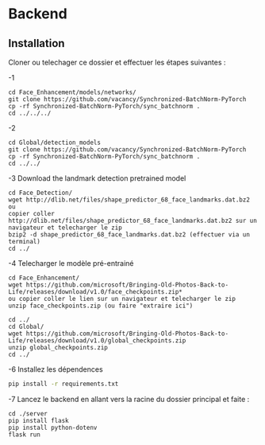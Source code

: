 # Backend 

## Installation

Cloner ou telechager ce dossier et effectuer les étapes suivantes : 
 
-1 
```
cd Face_Enhancement/models/networks/
git clone https://github.com/vacancy/Synchronized-BatchNorm-PyTorch
cp -rf Synchronized-BatchNorm-PyTorch/sync_batchnorm .
cd ../../../
```

-2
```
cd Global/detection_models
git clone https://github.com/vacancy/Synchronized-BatchNorm-PyTorch
cp -rf Synchronized-BatchNorm-PyTorch/sync_batchnorm .
cd ../../
```

-3
Download the landmark detection pretrained model

```
cd Face_Detection/
wget http://dlib.net/files/shape_predictor_68_face_landmarks.dat.bz2 
ou
copier coller http://dlib.net/files/shape_predictor_68_face_landmarks.dat.bz2 sur un navigateur et telecharger le zip
bzip2 -d shape_predictor_68_face_landmarks.dat.bz2 (effectuer via un terminal)
cd ../
```
-4
Telecharger le modèle pré-entrainé 
```
cd Face_Enhancement/
wget https://github.com/microsoft/Bringing-Old-Photos-Back-to-Life/releases/download/v1.0/face_checkpoints.zip*
ou copier coller le lien sur un navigateur et telecharger le zip
unzip face_checkpoints.zip (ou faire "extraire ici")

cd ../
cd Global/
wget https://github.com/microsoft/Bringing-Old-Photos-Back-to-Life/releases/download/v1.0/global_checkpoints.zip
unzip global_checkpoints.zip
cd ../
```

-6
Installez les dépendences

```bash
pip install -r requirements.txt
```

-7 
Lancez le backend en allant vers la racine du dossier principal et faite : 
```
cd ./server
pip install flask
pip install python-dotenv
flask run
```



